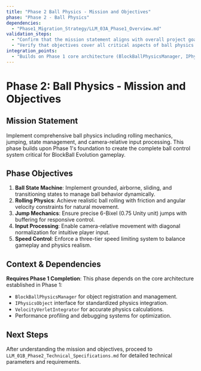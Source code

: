 ```yaml
---
title: "Phase 2 Ball Physics - Mission and Objectives"
phase: "Phase 2 - Ball Physics"
dependencies:
  - "Phase1_Migration_Strategy/LLM_03A_Phase1_Overview.md"
validation_steps:
  - "Confirm that the mission statement aligns with overall project goals for ball control."
  - "Verify that objectives cover all critical aspects of ball physics implementation."
integration_points:
  - "Builds on Phase 1 core architecture (BlockBallPhysicsManager, IPhysicsObject)."
---
```


# Phase 2: Ball Physics - Mission and Objectives

## Mission Statement
Implement comprehensive ball physics including rolling mechanics, jumping, state management, and camera-relative input processing. This phase builds upon Phase 1's foundation to create the complete ball control system critical for BlockBall Evolution gameplay.

## Phase Objectives
1. **Ball State Machine**: Implement grounded, airborne, sliding, and transitioning states to manage ball behavior dynamically.
2. **Rolling Physics**: Achieve realistic ball rolling with friction and angular velocity constraints for natural movement.
3. **Jump Mechanics**: Ensure precise 6-Bixel (0.75 Unity unit) jumps with buffering for responsive control.
4. **Input Processing**: Enable camera-relative movement with diagonal normalization for intuitive player input.
5. **Speed Control**: Enforce a three-tier speed limiting system to balance gameplay and physics realism.

## Context & Dependencies
**Requires Phase 1 Completion**: This phase depends on the core architecture established in Phase 1:
- `BlockBallPhysicsManager` for object registration and management.
- `IPhysicsObject` interface for standardized physics integration.
- `VelocityVerletIntegrator` for accurate physics calculations.
- Performance profiling and debugging systems for optimization.

## Next Steps
After understanding the mission and objectives, proceed to `LLM_01B_Phase2_Technical_Specifications.md` for detailed technical parameters and requirements.
